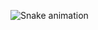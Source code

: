 
  ![Snake animation](https://github.com/KenzoIshii/KenzoIshii/assets/59769475/a2948944-c42a-49b7-a899-48cc8e9e8276)
